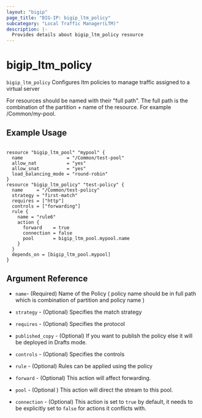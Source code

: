 ```yaml
---
layout: "bigip"
page_title: "BIG-IP: bigip_ltm_policy"
subcategory: "Local Traffic Manager(LTM)"
description: |-
  Provides details about bigip_ltm_policy resource
---
```


# bigip\_ltm\_policy

`bigip_ltm_policy` Configures ltm policies to manage traffic assigned to a virtual server

For resources should be named with their "full path". The full path is the combination of the partition + name of the resource. For example /Common/my-pool.


## Example Usage


```hcl

resource "bigip_ltm_pool" "mypool" {
  name                = "/Common/test-pool"
  allow_nat           = "yes"
  allow_snat          = "yes"
  load_balancing_mode = "round-robin"
}
resource "bigip_ltm_policy" "test-policy" {
  name     = "/Common/test-policy"
  strategy = "first-match"
  requires = ["http"]
  controls = ["forwarding"]
  rule {
    name = "rule6"
    action {
      forward    = true
      connection = false
      pool       = bigip_ltm_pool.mypool.name
    }
  }
  depends_on = [bigip_ltm_pool.mypool]
}
```      

## Argument Reference


* `name`- (Required) Name of the Policy ( policy name should be in full path which is combination of partition and policy name )

* `strategy` - (Optional) Specifies the match strategy

* `requires` - (Optional) Specifies the protocol

* `published_copy` - (Optional) If you want to publish the policy else it will be deployed in Drafts mode.

*  `controls` - (Optional) Specifies the controls

* `rule` - (Optional) Rules can be applied using the policy

* `forward` - (Optional) This action will affect forwarding.

* `pool` - (Optional ) This action will direct the stream to this pool.

* `connection` - (Optional) This action is set to `true` by default, it needs to be explicitly set to `false` for actions it conflicts with.
